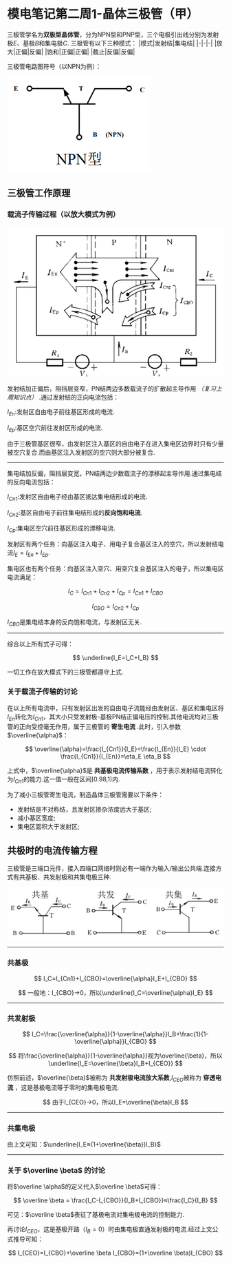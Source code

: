 # 模电笔记第二周1-晶体三极管（甲）
三极管学名为**双极型晶体管**，分为NPN型和PNP型，三个电极引出线分别为发射极$E$、基极$B$和集电极$C$.
三极管有以下三种模式：
|模式|发射结|集电结|
|-|-|-|
|放大|正偏|反偏|
|饱和|正偏|正偏|
|截止|反偏|反偏|

三极管电路图符号（以NPN为例）：

![](image/41.png)

## 三极管工作原理
### 载流子传输过程（以放大模式为例）

![](image/42.png)

发射结加正偏后，阻挡层变窄，PN结两边多数载流子的扩散起主导作用 *（复习上周知识点）* .通过发射结的正向电流包括：

$I_{En}$:发射区自由电子前往基区形成的电流.

$I_{Ep}$:基区空穴前往发射区形成的电流.

由于三极管基区很窄，由发射区注入基区的自由电子在进入集电区边界时只有少量被空穴复合.而由基区注入发射区的空穴则大部分被复合.

---

集电结加反偏，阻挡层变宽，PN结两边少数载流子的漂移起主导作用.通过集电结的反向电流包括：

$I_{Cn1}$:发射区自由电子经由基区抵达集电结形成的电流.

$I_{Cn2}$:基区自由电子前往集电结形成的**反向饱和电流**.

$I_{Cp}$:集电区空穴前往基区形成的漂移电流.

发射区有两个任务：向基区注入电子、用电子复合基区注入的空穴，所以发射结电流$I_E=I_{En}+I_{Ep}$.

集电区也有两个任务：向基区注入空穴、用空穴复合基区注入的电子，所以集电区电流满足：

$$
I_C=I_{Cn1}+I_{Cn2}+I_{Cp}=I_{Cn1}+I_{CBO}
$$

$$
I_{CBO}=I_{Cn2}+I_{Cp}
$$

$I_{CBO}$是集电结本身的反向饱和电流，与发射区无关.

---

综合以上所有式子可得：

$$
\underline{I_E=I_C+I_B}
$$

一切工作在放大模式下的三极管都遵守上式.

### 关于载流子传输的讨论

在以上所有电流中，只有发射区出发的自由电子流能经由发射区、基区和集电区将$I_{En}$转化为$I_{Cn1}$，其大小只受发射极-基极PN结正偏电压的控制.其他电流均对三极管的正向受控毫无作用，属于三极管的 **寄生电流** .此时，引入参数$\overline{\alpha}$：

$$
\overline{\alpha}=\frac{I_{Cn1}}{I_E}=\frac{I_{En}}{I_E} \cdot \frac{I_{Cn1}}{I_{En}}=\eta_E \eta_B
$$

上式中，$\overline{\alpha}$是 **共基极电流传输系数** ，用于表示发射结电流转化为$I_{Cn1}$的能力.这一值一般在区间$\text{[0.98,1)}$内.

为了减小三极管寄生电流，制造晶体三极管需要以下条件：
- 发射结是不对称结，且发射区掺杂浓度远大于基区;
- 减小基区宽度;
- 集电区面积大于发射区;

## 共极时的电流传输方程

三极管是三端口元件，接入四端口网络时则必有一端作为输入/输出公共端.连接方式有共基极、共发射极和共集电极三种.

![](image/43.png)

---

### 共基极

$$
I_C=I_{Cn1}+I_{CBO}=\overline{\alpha}I_E+I_{CBO}
$$

$$
一般地：I_{CBO}→0，所以\underline{I_C=\overline{\alpha}I_E}
$$

---

### 共发射极

$$
I_C=\frac{\overline{\alpha}}{1-\overline{\alpha}}I_B+\frac{1}{1-\overline{\alpha}}I_{CBO}
$$

$$
将\frac{\overline{\alpha}}{1-\overline{\alpha}}视为\overline{\beta}，所以\underline{I_E=\overline{\beta}I_B+I_{CEO}}
$$

仿照前述，$\overline{\beta}$被称为 **共发射极电流放大系数**,$I_{CEO}$被称为 **穿透电流** ，这是基极电流等于零时的集电极电流.

$$
由于I_{CEO}→0，所以I_E=\overline{\beta}I_B
$$

---

### 共集电极

由上文可知：$\underline{I_E≈(1+\overline{\beta})I_B}$

---

### 关于 $\overline \beta$ 的讨论

将$\overline \alpha$的定义代入$\overline \beta$可得：

$$
\overline \beta = \frac{I_C-I_{CBO}}{I_B+I_{CBO}}≈\frac{I_C}{I_B}
$$

可见：$\overline \beta$表征了基极电流对集电极电流的控制能力.

再讨论$I_{CEO}$，这是基极开路（$I_B=0$）时由集电极直通发射极的电流.经过上文公式推导可知：

$$
I_{CEO}=I_{CBO}+\overline \beta I_{CBO}=(1+\overline \beta)I_{CBO}
$$
